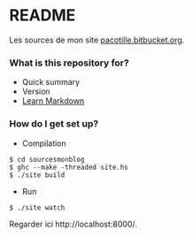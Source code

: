 # README #


Les sources de mon site [pacotille.bitbucket.org](http://pacotille.bitbucket.org).


### What is this repository for? ###

* Quick summary
* Version
* [Learn Markdown](https://bitbucket.org/tutorials/markdowndemo)

### How do I get set up? ###

* Compilation
~~~
$ cd sourcesmonblog
$ ghc --make -threaded site.hs
$ ./site build
~~~
* Run
~~~
$ ./site watch
~~~
Regarder ici http://localhost:8000/.

